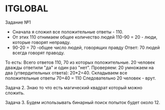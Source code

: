 # ITGLOBAL


Задание №1
- Сначала я сложил все положительные ответы - 110. 
- От этих 110 отнимаем общее количество людей 110-90 = 20 - люди, которые говорят неправду.  
- 90-20 = 70 -общее число людей, говорящих правду
Ответ: 70 людей всегда говорят праводу. 

То есть: Всего ответов 110, 70 из которых положительные. 
20 человек дважды ответили "да" и один раз "нет".
Проверяем: 
20 умножаем на два (утвердительных ответа): 20*2=40. 
Складываем все положительные ответы 70+40 = 110 
Следовательно 20 человек - врут.



Задача 2.
Знаю то что есть магический квадрат который можно сложить.



Задача 3.
Будем использывать бинарный поиск 
попыток будет около 12.
